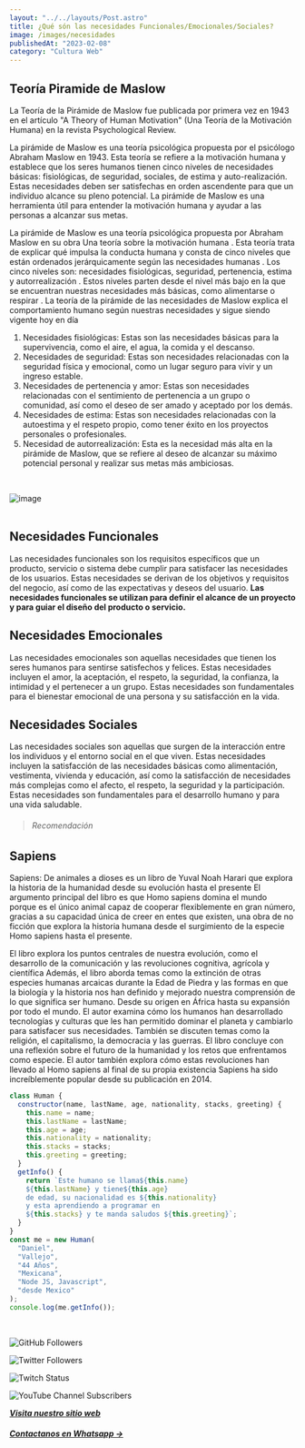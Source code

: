 ```yaml
---
layout: "../../layouts/Post.astro"
title: ¿Qué són las necesidades Funcionales/Emocionales/Sociales?
image: /images/necesidades
publishedAt: "2023-02-08"
category: "Cultura Web"
---
```


## Teoría Piramide de Maslow

La Teoría de la Pirámide de Maslow fue publicada por primera vez en 1943 en el artículo "A Theory of Human Motivation" (Una Teoría de la Motivación Humana) en la revista Psychological Review.

La pirámide de Maslow es una teoría psicológica propuesta por el psicólogo Abraham Maslow en 1943. Esta teoría se refiere a la motivación humana y establece que los seres humanos tienen cinco niveles de necesidades básicas: fisiológicas, de seguridad, sociales, de estima y auto-realización. Estas necesidades deben ser satisfechas en orden ascendente para que un individuo alcance su pleno potencial. La pirámide de Maslow es una herramienta útil para entender la motivación humana y ayudar a las personas a alcanzar sus metas.

La pirámide de Maslow es una teoría psicológica propuesta por Abraham Maslow en su obra Una teoría sobre la motivación humana
. Esta teoría trata de explicar qué impulsa la conducta humana y consta de cinco niveles que están ordenados jerárquicamente según las necesidades humanas
. Los cinco niveles son: necesidades fisiológicas, seguridad, pertenencia, estima y autorrealización
. Estos niveles parten desde el nivel más bajo en la que se encuentran nuestras necesidades más básicas, como alimentarse o respirar
. La teoría de la pirámide de las necesidades de Maslow explica el comportamiento humano según nuestras necesidades y sigue siendo vigente hoy en día

1. Necesidades fisiológicas: Estas son las necesidades básicas para la supervivencia, como el aire, el agua, la comida y el descanso.
2. Necesidades de seguridad: Estas son necesidades relacionadas con la seguridad física y emocional, como un lugar seguro para vivir y un ingreso estable.
3. Necesidades de pertenencia y amor: Estas son necesidades relacionadas con el sentimiento de pertenencia a un grupo o comunidad, así como el deseo de ser amado y aceptado por los demás.
4. Necesidades de estima: Estas son necesidades relacionadas con la autoestima y el respeto propio, como tener éxito en los proyectos personales o profesionales.
5. Necesidad de autorrealización: Esta es la necesidad más alta en la pirámide de Maslow, que se refiere al deseo de alcanzar su máximo potencial personal y realizar sus metas más ambiciosas.

<br>

![image](https://i.pinimg.com/originals/03/85/06/038506c3561162544a1c89afa4554cfe.jpg)
<br>
<br>

## Necesidades Funcionales

Las necesidades funcionales son los requisitos específicos que un producto, servicio o sistema debe cumplir para satisfacer las necesidades de los usuarios. Estas necesidades se derivan de los objetivos y requisitos del negocio, así como de las expectativas y deseos del usuario. **Las necesidades funcionales se utilizan para definir el alcance de un proyecto y para guiar el diseño del producto o servicio.**

## Necesidades Emocionales

Las necesidades emocionales son aquellas necesidades que tienen los seres humanos para sentirse satisfechos y felices. Estas necesidades incluyen el amor, la aceptación, el respeto, la seguridad, la confianza, la intimidad y el pertenecer a un grupo. Estas necesidades son fundamentales para el bienestar emocional de una persona y su satisfacción en la vida.

## Necesidades Sociales

Las necesidades sociales son aquellas que surgen de la interacción entre los individuos y el entorno social en el que viven. Estas necesidades incluyen la satisfacción de las necesidades básicas como alimentación, vestimenta, vivienda y educación, así como la satisfacción de necesidades más complejas como el afecto, el respeto, la seguridad y la participación. Estas necesidades son fundamentales para el desarrollo humano y para una vida saludable.
<br>

> ###### Recomendación

## Sapiens

Sapiens: De animales a dioses es un libro de Yuval Noah Harari que explora la historia de la humanidad desde su evolución hasta el presente
El argumento principal del libro es que Homo sapiens domina el mundo porque es el único animal capaz de cooperar flexiblemente en gran número, gracias a su capacidad única de creer en entes que existen, una obra de no ficción que explora la historia humana desde el surgimiento de la especie Homo sapiens hasta el presente.

El libro explora los puntos centrales de nuestra evolución, como el desarrollo de la comunicación y las revoluciones cognitiva, agrícola y científica
Además, el libro aborda temas como la extinción de otras especies humanas arcaicas durante la Edad de Piedra y las formas en que la biología y la historia nos han definido y mejorado nuestra comprensión de lo que significa ser humano. Desde su origen en África hasta su expansión por todo el mundo. El autor examina cómo los humanos han desarrollado tecnologías y culturas que les han permitido dominar el planeta y cambiarlo para satisfacer sus necesidades. También se discuten temas como la religión, el capitalismo, la democracia y las guerras. El libro concluye con una reflexión sobre el futuro de la humanidad y los retos que enfrentamos como especie.
El autor también explora cómo estas revoluciones han llevado al Homo sapiens al final de su propia existencia
Sapiens ha sido increíblemente popular desde su publicación en 2014.
<br/>

```js
class Human {
  constructor(name, lastName, age, nationality, stacks, greeting) {
    this.name = name;
    this.lastName = lastName;
    this.age = age;
    this.nationality = nationality;
    this.stacks = stacks;
    this.greeting = greeting;
  }
  getInfo() {
    return `Este humano se llama${this.name}
    ${this.lastName} y tiene${this.age}
    de edad, su nacionalidad es ${this.nationality}
    y esta aprendiendo a programar en 
    ${this.stacks} y te manda saludos ${this.greeting}`;
  }
}
const me = new Human(
  "Daniel",
  "Vallejo",
  "44 Años",
  "Mexicana",
  "Node JS, Javascript",
  "desde Mexico"
);
console.log(me.getInfo());
```

<br/>

![GitHub Followers](https://img.shields.io/github/followers/DanyVeneno?style=social)

![Twitter Followers](https://img.shields.io/twitter/follow/venenodigital?style=social)

![Twitch Status](https://img.shields.io/twitch/status/yehiibhii?style=social)

![YouTube Channel Subscribers](https://img.shields.io/youtube/channel/subscribers/UC8UhdMAKJX56O2PY8kzBIlw?style=social)

[**_Visita nuestro sitio web_**](https://juanitovenenoestudio.up.railway.app/)

<a
    href="https://wa.me/5610731990?text=Hola%20me%20interesan%20tus%20servicios%20de%20desarrollo%20web"
    id="llamada"
    target="_blank"
      ><h5>Contactanos en Whatsapp →</h5></a>
